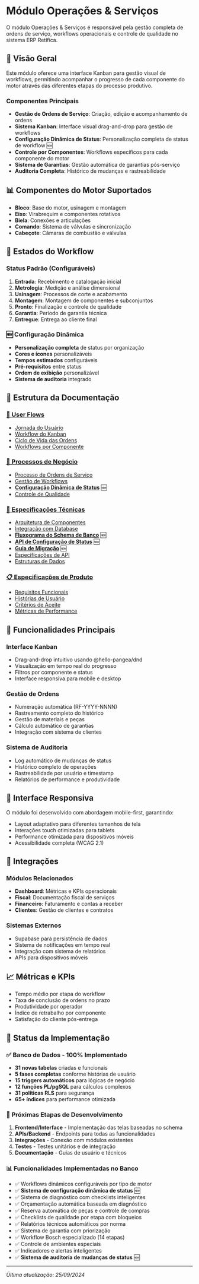 # Módulo Operações & Serviços

O módulo Operações & Serviços é responsável pela gestão completa de ordens de serviço, workflows operacionais e controle de qualidade no sistema ERP Retífica.

## 🎯 Visão Geral

Este módulo oferece uma interface Kanban para gestão visual de workflows, permitindo acompanhar o progresso de cada componente do motor através das diferentes etapas do processo produtivo.

### Componentes Principais
- **Gestão de Ordens de Serviço**: Criação, edição e acompanhamento de ordens
- **Sistema Kanban**: Interface visual drag-and-drop para gestão de workflows
- **Configuração Dinâmica de Status**: Personalização completa de status de workflow 🆕
- **Controle por Componentes**: Workflows específicos para cada componente do motor
- **Sistema de Garantias**: Gestão automática de garantias pós-serviço
- **Auditoria Completa**: Histórico de mudanças e rastreabilidade

## 📊 Componentes do Motor Suportados

- **Bloco**: Base do motor, usinagem e montagem
- **Eixo**: Virabrequim e componentes rotativos
- **Biela**: Conexões e articulações
- **Comando**: Sistema de válvulas e sincronização
- **Cabeçote**: Câmaras de combustão e válvulas

## 🔄 Estados do Workflow

### Status Padrão (Configuráveis)
1. **Entrada**: Recebimento e catalogação inicial
2. **Metrologia**: Medição e análise dimensional
3. **Usinagem**: Processos de corte e acabamento
4. **Montagem**: Montagem de componentes e subconjuntos
5. **Pronto**: Finalização e controle de qualidade
6. **Garantia**: Período de garantia técnica
7. **Entregue**: Entrega ao cliente final

### 🆕 Configuração Dinâmica
- **Personalização completa** de status por organização
- **Cores e ícones** personalizáveis
- **Tempos estimados** configuráveis
- **Pré-requisitos** entre status
- **Ordem de exibição** personalizável
- **Sistema de auditoria** integrado

## 📁 Estrutura da Documentação

### [🚀 User Flows](./user-flows/)
- [Jornada do Usuário](./user-flows/operations-user-journey.md)
- [Workflow do Kanban](./user-flows/kanban-workflow.md)
- [Ciclo de Vida das Ordens](./user-flows/order-lifecycle.md)
- [Workflows por Componente](./user-flows/component-workflows.md)

### [💼 Processos de Negócio](./business-processes/)
- [Processo de Ordens de Serviço](./business-processes/service-order-process.md)
- [Gestão de Workflows](./business-processes/workflow-management.md)
- [**Configuração Dinâmica de Status**](./business-processes/dynamic-workflow-status-configuration.md) 🆕
- [Controle de Qualidade](./business-processes/quality-control.md)

### [🔧 Especificações Técnicas](./technical-specs/)
- [Arquitetura de Componentes](./technical-specs/component-architecture.md)
- [Integração com Database](./technical-specs/database-integration.md)
- [**Fluxograma do Schema de Banco**](./technical-specs/database-schema-flowchart.md) 🆕
- [**API de Configuração de Status**](./technical-specs/workflow-status-configuration-api.md) 🆕
- [**Guia de Migração**](./technical-specs/workflow-status-migration-guide.md) 🆕
- [Especificações de API](./technical-specs/api-specifications.md)
- [Estruturas de Dados](./technical-specs/data-structures.md)

### [📋 Especificações de Produto](./product-specs/)
- [Requisitos Funcionais](./product-specs/functional-requirements.md)
- [Histórias de Usuário](./product-specs/user-stories.md)
- [Critérios de Aceite](./product-specs/acceptance-criteria.md)
- [Métricas de Performance](./product-specs/performance-metrics.md)

## 🚀 Funcionalidades Principais

### Interface Kanban
- Drag-and-drop intuitivo usando @hello-pangea/dnd
- Visualização em tempo real do progresso
- Filtros por componente e status
- Interface responsiva para mobile e desktop

### Gestão de Ordens
- Numeração automática (RF-YYYY-NNNN)
- Rastreamento completo do histórico
- Gestão de materiais e peças
- Cálculo automático de garantias
- Integração com sistema de clientes

### Sistema de Auditoria
- Log automático de mudanças de status
- Histórico completo de operações
- Rastreabilidade por usuário e timestamp
- Relatórios de performance e produtividade

## 📱 Interface Responsiva

O módulo foi desenvolvido com abordagem mobile-first, garantindo:
- Layout adaptativo para diferentes tamanhos de tela
- Interações touch otimizadas para tablets
- Performance otimizada para dispositivos móveis
- Acessibilidade completa (WCAG 2.1)

## 🔗 Integrações

### Módulos Relacionados
- **Dashboard**: Métricas e KPIs operacionais
- **Fiscal**: Documentação fiscal de serviços
- **Financeiro**: Faturamento e contas a receber
- **Clientes**: Gestão de clientes e contratos

### Sistemas Externos
- Supabase para persistência de dados
- Sistema de notificações em tempo real
- Integração com sistema de relatórios
- APIs para dispositivos móveis

## 📈 Métricas e KPIs

- Tempo médio por etapa do workflow
- Taxa de conclusão de ordens no prazo
- Produtividade por operador
- Índice de retrabalho por componente
- Satisfação do cliente pós-entrega

## 🚀 Status da Implementação

### ✅ **Banco de Dados - 100% Implementado**
- **31 novas tabelas** criadas e funcionais
- **5 fases completas** conforme histórias de usuário
- **15 triggers automáticos** para lógicas de negócio
- **12 funções PL/pgSQL** para cálculos complexos
- **31 políticas RLS** para segurança
- **65+ índices** para performance otimizada

### 🔄 **Próximas Etapas de Desenvolvimento**
1. **Frontend/Interface** - Implementação das telas baseadas no schema
2. **APIs/Backend** - Endpoints para todas as funcionalidades
3. **Integrações** - Conexão com módulos existentes
4. **Testes** - Testes unitários e de integração
5. **Documentação** - Guias de usuário e técnicos

### 📊 **Funcionalidades Implementadas no Banco**
- ✅ Workflows dinâmicos configuráveis por tipo de motor
- ✅ **Sistema de configuração dinâmica de status** 🆕
- ✅ Sistema de diagnóstico com checklists inteligentes
- ✅ Orçamentação automática baseada em diagnóstico
- ✅ Reserva automática de peças e controle de compras
- ✅ Checklists de qualidade por etapa com bloqueios
- ✅ Relatórios técnicos automáticos por norma
- ✅ Sistema de garantia com priorização
- ✅ Workflow Bosch especializado (14 etapas)
- ✅ Controle de ambientes especiais
- ✅ Indicadores e alertas inteligentes
- ✅ **Sistema de auditoria de mudanças de status** 🆕

---

*Última atualização: 25/09/2024*